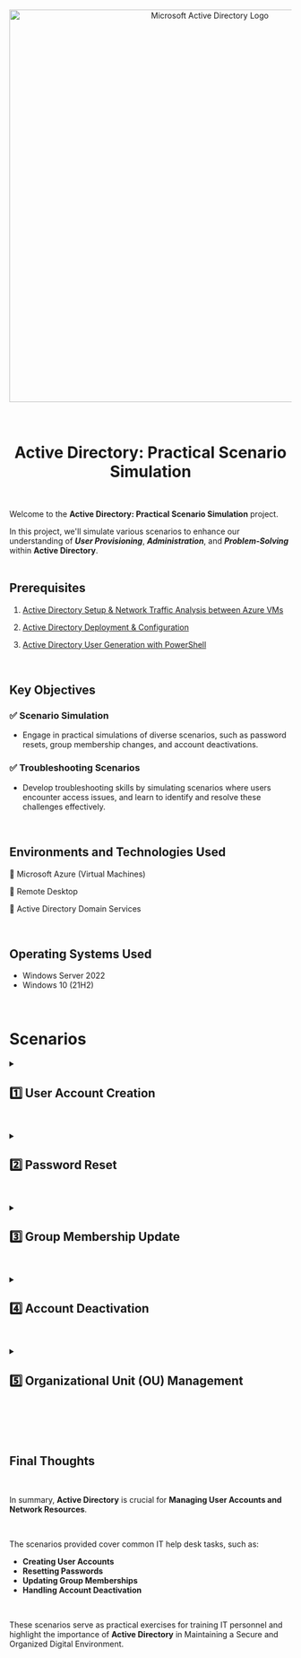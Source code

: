 <br>

<p align="center">
<img width="700" src="https://github.com/user-attachments/assets/9b6b0a51-6411-4e01-96c5-1bb31e6fd986" alt="Microsoft Active Directory Logo"/>
<br>

<br>

<br>
<h1 align="center">Active Directory: Practical Scenario Simulation</h1> 

<br>


Welcome to the **Active Directory: Practical Scenario Simulation** project.

In this project, we'll simulate various scenarios to enhance our understanding of ***User Provisioning***, ***Administration***, and ***Problem-Solving*** within **Active Directory**.
<br>
<br>

<h2>Prerequisites</h2>

1. <a href="https://github.com/franciscovfonseca/Active-Directory-and-Azure-Setup/blob/main/README.md"> Active Directory Setup & Network Traffic Analysis between Azure VMs </a>

2. <a href="https://github.com/franciscovfonseca/Active-Directory-Deployment-and-Configuration/blob/main/README.md"> Active Directory Deployment & Configuration </a>

3. <a href="https://github.com/franciscovfonseca/Active-Directory-User-Generation/blob/main/README.md"> Active Directory User Generation with PowerShell </a>
<br>

<h2>Key Objectives</h2>

<h3>✅ Scenario Simulation</h3>

- Engage in practical simulations of diverse scenarios, such as password resets, group membership changes, and account deactivations.

<h3>✅ Troubleshooting Scenarios</h3>

- Develop troubleshooting skills by simulating scenarios where users encounter access issues, and learn to identify and resolve these challenges effectively.
<br>

<h2>Environments and Technologies Used</h2>

🔹 Microsoft Azure (Virtual Machines)

🔹 Remote Desktop

🔹 Active Directory Domain Services

<br>

<h2>Operating Systems Used </h2>

- Windows Server 2022
- Windows 10 (21H2)
<br>

<h1>Scenarios</h1>

<details close> 
<summary> <h2>1️⃣ User Account Creation </h2> </summary>
<br>

**<h3>Understanding the Scenario:</h3>**

> - A new software developer, John Smith, has been hired to join the IT department at your company.
> 
> - As part of the onboarding process, the IT help desk needs to **Create a New User Account** for John in **Active Directory**.
<br>

**<h3>Troubleshooting:</h3>**

- First **Create a New User Account** named *John Smith* with the Username "*john_smith*" and a Temporary Password.

<img width="600" alt="john smith" src="https://github.com/franciscovfonseca/Active-Directory-Practical-Scenario-Simulation/assets/172988970/090466f7-bb0a-418d-93de-e24dee6e9418">
<br>
<br>


⚠️ NOTE: Set the Account to ***User must change the password at next logon***.

<img width="600" alt="john smith" src="https://github.com/franciscovfonseca/Active-Directory-Practical-Scenario-Simulation/assets/172988970/b04b9990-c04c-4808-9218-498b7b7dac98">
<br>
<br>


- Assign John to the "***Developers***" Security Group in Active Directory.

<img width="600" alt="developers" src="https://github.com/franciscovfonseca/Active-Directory-Practical-Scenario-Simulation/assets/172988970/08ed3545-24ff-4002-a044-9a75b8edff4c">

<br>
<br>
<br>

- Then ensure that **John's Account** is located in the appropriate **Organizational Unit (OU)** for the IT staff (***Developers***):

<img width="600" alt="check" src="https://github.com/franciscovfonseca/Active-Directory-Practical-Scenario-Simulation/assets/172988970/ec0f5e0e-f753-49ef-bcd8-429305fdaed0">

<br>
<br>
<br>

➜ Communicate the **Login Credentials** and **Temporary Password** to John through a secure channel.

➜ Document the **Date and Time of Account Creation** for auditing purposes.
  
<br>


**<h3>Considerations:</h3>**

✔ The Temporary Password should meet the Company's Password Policy Requirements.

✔ Ensure that John has the Necessary Permissions and Group Memberships to access the Resources required for his role.

<br>
<br>
   
<br>

  </details>

<h2></h2>

<details close> 
<summary> <h2>2️⃣ Password Reset </h2> </summary>
<br>

**<h3>Understanding the Scenario:</h3>**

> - Sarah Thompson, a marketing executive, contacts the IT help desk reporting that she has forgotten her password and is unable to access her computer and email.
> 
> - The help desk needs to assist Sarah in **resetting her password in Active Directory**.
<br>

**<h3>Troubleshooting:</h3>**

- Locate Sarah's User Account and **Initiate a Password Reset**.

<img width="600" alt="reset password" src="https://github.com/franciscovfonseca/Active-Directory-Practical-Scenario-Simulation/assets/172988970/a668a089-e1e1-4b7c-8e2b-f4da359500fb">

<br>
<br>
<br>


- Set a temporary password for Sarah that complies with the ***Company's Password Policy***.

⚠️ NOTE: Make sure to click the highlighted boxes to ensure the user’s account is unlocked and enable them to set their own password.

<img width="600" alt="enable acc" src="https://github.com/franciscovfonseca/Active-Directory-Practical-Scenario-Simulation/assets/172988970/e3fdffdb-6a67-4019-8c75-320edd7c263b">

<br>
<br>
<br>

➜ Communicate the **Temporary Password** to Sarah through a secure channel and instruct her to **Change it Immediately upon Login**.

➜ Provide guidance on **How to Change the Password** using the company's **Self-service Password Reset Tool** if available.

➜ Document the **Date and Time of Account Creation** for auditing purposes.
  
<br>


**<h3>Considerations:</h3>**

✔ Ensure that the chosen temporary password is strong and complies with the company's password policy.

✔ Remind Sarah to update the password on any additional devices or applications where the old password was saved.



<br>

<br>

  </details>

<h2></h2>

<details close> 
<summary> <h2>3️⃣ Group Membership Update </h2> </summary>
<br>

**<h3>Understanding the Scenario:</h3>**

> - Emma Rodriguez, a systems analyst, has recently been promoted to a managerial role within the IT department.
> 
> - As part of her new responsibilities, Emma now requires access to specific network resources and project folders.
> 
> - The IT help desk needs to **Update Emma's Group Memberships in Active Directory** accordingly.
<br>

**<h3>Troubleshooting:</h3>**

- Locate **Emma's User Account** and review her current **Group Memberships**.

<img width="600" alt="Emma " src="https://github.com/franciscovfonseca/Active-Directory-Practical-Scenario-Simulation/assets/172988970/0387d564-7ef7-408d-861f-e55d23cfeee3">

<br>
<br>
<br>


- Remove Emma from the "***Systems Analysts***" Group and add her to the "***IT Managers***" Group.

<img width="600" alt="IT managers" src="https://github.com/franciscovfonseca/Active-Directory-Practical-Scenario-Simulation/assets/172988970/075f3450-100d-41b3-89e2-2901be595462">

<br>
<br>
<br>


- Confirm that Emma now has the **Necessary Access Rights to Specific Network Resources and Project Folders**.

<img width="700" alt="image" src="https://github.com/franciscovfonseca/Active-Directory-Practical-Scenario-Simulation/assets/172988970/9f80fb40-a0e4-4feb-9db0-7502a4c95ba9">

<br>
<br>
<br>

➜ Communicate the group membership update to Emma, along with any additional instructions or changes in access.

➜ Document the whole process

➜ Document the **Date and Time of Account Creation** for auditing purposes.
  
<br>


**<h3>Considerations:</h3>**

✔ Ensure that Emma's new group memberships align with her managerial responsibilities.

✔ Communicate the changes to other relevant parties, such as the IT security team, to maintain awareness.

✔ Verify that Emma's access permissions are correctly configured after the group membership update.

<br>

  </details>

<h2></h2>

<details close>
<summary> <h2>4️⃣ Account Deactivation </h2> </summary>
<br>

**<h3>Understanding the Scenario:</h3>**

> - Mark Johnson, a network administrator, has recently resigned from the company. 
> 
> - The IT help desk needs to **Deactivate Mark's User Account in Active Directory** to prevent unauthorized access and ensure the security of company resources.
<br>

**<h3>Troubleshooting:</h3>**

- Locate **Mark's User Account** and initiate the **Account Deactivation Process**.</strong></p>

<img width="600" alt="makr" src="https://github.com/franciscovfonseca/Active-Directory-Practical-Scenario-Simulation/assets/172988970/81f1cb1f-822f-4cf0-a3ac-6a90bd25ee9d">

<br>
<br>
<br>


- **Disable Mark's Account** to prevent further logins while *retaining the account details for reference*.

<img width="600" alt="disable" src="https://github.com/franciscovfonseca/Active-Directory-Practical-Scenario-Simulation/assets/172988970/0a5c21de-a440-426e-bd72-ea4db51052b2">

<br>
<br>
<br>


- You may receive a confirmation dialog ➜ click "**Yes**" to confirm the **disabling of the User Account**.

<img width="400" alt="disable 2" src="https://github.com/franciscovfonseca/Active-Directory-Practical-Scenario-Simulation/assets/172988970/0843f9b2-f8b7-4b4a-8f91-2f771a2fbdad">

<br>
<br>
<br>



- **Remove Mark from all Security Groups** to revoke his access to network resources.

<img width="600" alt="remove mark" src="https://github.com/franciscovfonseca/Active-Directory-Practical-Scenario-Simulation/assets/172988970/94814d6f-af67-4570-ad8b-7cea15c63e76">

<br>
<br>

➜ Confirm with other relevant departments (e.g. HR) that Mark's departure aligns with **Company Policies** and **Document the Whole Process**.
<br>
<br>

**<h3>Considerations:</h3>**

✔ Ensure a smooth transition of Mark's responsibilities to other team members.

✔ Communicate the account deactivation to other departments, such as HR and security, for coordinated efforts.

✔ Retain Mark's user account details for historical records and potential future reference.
   
✔ Conduct a review of Mark's access rights to identify and update any shared resources associated with his account.

<br>

  </details>

<h2></h2>

<details close>
<summary> <h2>5️⃣ Organizational Unit (OU) Management </h2> </summary>
<br>

**<h3>Understanding the Scenario:</h3>**

> - The Sales department has recently undergone a reorganization, resulting in the creation of a new team focused on international sales. 
> 
> - The IT help desk needs to reflect this change in the **Active Directory** structure by creating a new **Organizational Unit (OU)** for the International Sales team and **moving relevant user accounts into the new OU**.
<br>

**<h3>Troubleshooting:</h3>**

- **Create a new Organizational Unit** named "***International Sales***" within the Sales department's organizational structure.

<img width="600" alt="International Sales" src="https://github.com/franciscovfonseca/Active-Directory-Practical-Scenario-Simulation/assets/172988970/514f52ad-daa3-4d8f-a518-c32c4efcc509">

<br>
<br>
<br>


- Move the user accounts of team members, such as *Alex Turner* and *Maria Sanchez*, to the **newly created OU**.

<img width="600" alt="Alex Turner to IS " src="https://github.com/franciscovfonseca/Active-Directory-Practical-Scenario-Simulation/assets/172988970/a7755794-8a21-4625-93c2-7f2cbe69a785">
<br>

<img width="600" alt="Maria to IS" src="https://github.com/franciscovfonseca/Active-Directory-Practical-Scenario-Simulation/assets/172988970/3704b7ac-35c7-4693-8b08-2bfbbc6d088e">

<br>
<br>
<br>


- **Verify** that the users now appear under the ***"International Sales" OU*** in Active Directory.

<img width="600" alt="Verify" src="https://github.com/franciscovfonseca/Active-Directory-Practical-Scenario-Simulation/assets/172988970/d872f000-83a6-4efb-b176-fee8e3946cca">

<br>

<br>

➜ Communicate the organizational change to relevant stakeholders, such as department heads and team leaders.
<br>
<br>

**<h3>Considerations:</h3>**

✔ Ensure that the new OU structure aligns with the company's organizational hierarchy.

✔ Confirm that the appropriate Group Policy settings apply to the users within the new OU.
  
✔ Communicate any changes in access permissions or policies resulting from the OU reorganization to the IT security team.

<br>

  </details>

<h2></h2>

<br>

<br>

<h2> Final Thoughts </h2>

<br>

In summary, **Active Directory** is crucial for **Managing User Accounts and Network Resources**.

<br>

The scenarios provided cover common IT help desk tasks, such as:

- **Creating User Accounts**
- **Resetting Passwords**
- **Updating Group Memberships**
- **Handling Account Deactivation**

<br>

These scenarios serve as practical exercises for training IT personnel and highlight the importance of **Active Directory** in Maintaining a Secure and Organized Digital Environment.

<br>
<br>
<br>
<br>













